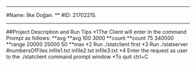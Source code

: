****
#Name:  İlke Doğan.
**
#ID:	21702215.
****
##Project Description and Run Tips
*1The Client will enter in the command Prompt as follows: 
**avg
**avg 100 3000
**count
**count 75 340000
**range 20000 25000 50
**max
*2 Run ./statclient first
*3 Run ./statserver #numbersOfFiles infile1.txt infile2.txt infile3.txt
*4 Enter the request as user to the ./statclient command prompt window
*To quit ctrl+C
